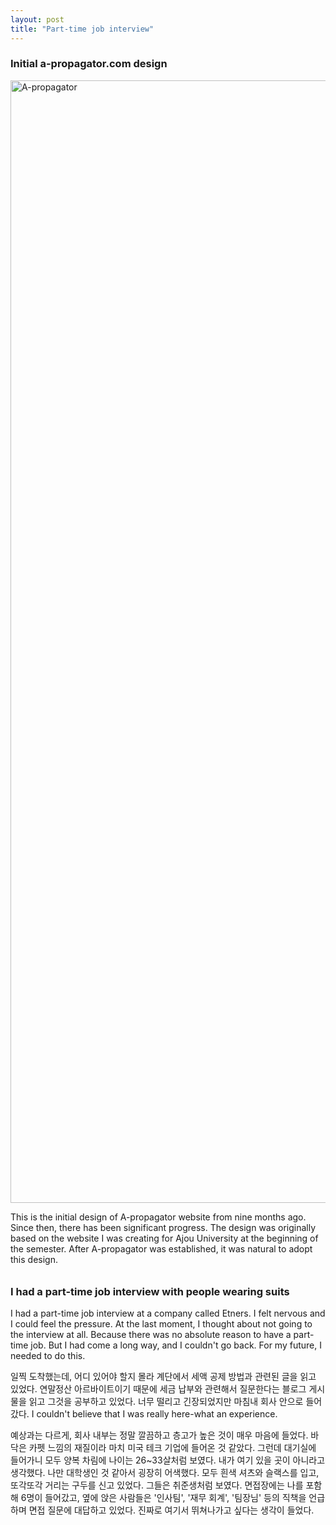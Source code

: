 ```yaml
---
layout: post
title: "Part-time job interview"
---
```

<h3> Initial a-propagator.com design </h3>
<img width="1796" alt="A-propagator" src="https://github.com/user-attachments/assets/6bd13b5e-f95f-4624-b8fc-8f43531aa029" />


  
This is the initial design of A-propagator website from nine months ago. Since then, there has been significant progress. The design was originally based on the website I was creating for Ajou University at the beginning of the semester. After A-propagator was established, it was natural to adopt this design.







<div class="m-top"></div>

<h3 style="padding-top: 10px;"> I had a part-time job interview with people wearing suits  </h3>


I had a part-time job interview at a company called Etners. I felt nervous and I could feel the pressure. At the last moment, I thought about not going to the interview at all. Because there was no absolute reason to have a part-time job. But I had come a long way, and I couldn't go back. For my future, I needed to do this.

일찍 도착했는데, 어디 있어야 할지 몰라 계단에서 세액 공제 방법과 관련된 글을 읽고 있었다. 연말정산 아르바이트이기 때문에 세금 납부와 관련해서 질문한다는 블로그 게시물을 읽고 그것을 공부하고 있었다. 너무 떨리고 긴장되었지만 마침내 회사 안으로 들어갔다. I couldn't believe that I was really here-what an experience. 

예상과는 다르게, 회사 내부는 정말 깔끔하고 층고가 높은 것이 매우 마음에 들었다. 바닥은 카펫 느낌의 재질이라 마치 미국 테크 기업에 들어온 것 같았다. 그런데 대기실에 들어가니 모두 양복 차림에 나이는 26~33살처럼 보였다. 내가 여기 있을 곳이 아니라고 생각했다. 나만 대학생인 것 같아서 굉장히 어색했다. 모두 흰색 셔츠와 슬랙스를 입고, 또각또각 거리는 구두를 신고 있었다. 그들은 취준생처럼 보였다. 면접장에는 나를 포함해 6명이 들어갔고, 옆에 앉은 사람들은 '인사팀', '재무 회계', '팀장님' 등의 직책을 언급하며 면접 질문에 대답하고 있었다. 진짜로 여기서 뛰쳐나가고 싶다는 생각이 들었다. 








